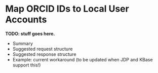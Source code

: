 # Map ORCID IDs to Local User Accounts

**TODO: stuff goes here.**

* Summary
* Suggested request structure
* Suggested response structure
* Example: current workaround (to be updated when JDP and KBase support this!)

